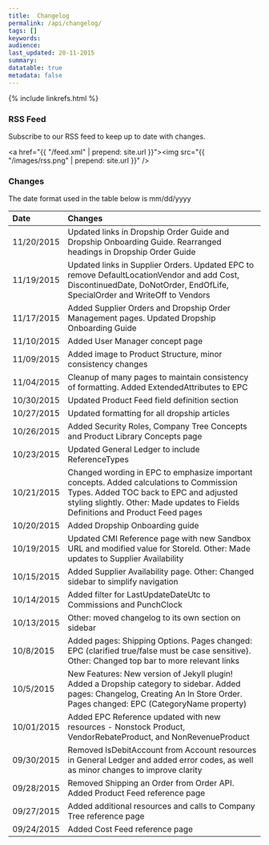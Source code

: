```yaml
---
title:  Changelog
permalink: /api/changelog/
tags: []
keywords: 
audience: 
last_updated: 20-11-2015
summary: 
datatable: true
metadata: false
---
```


{% include linkrefs.html %}

<script>

  $(document).ready(function() {
      $('table').DataTable({
          'info': false,
          'pagingType': 'simple',
          'order': [[0, 'desc']],
          'columns': [
              { 'width': '15%' },
              { 'width': '85%' }
          ]
      });
    });

</script>

### RSS Feed

Subscribe to our RSS feed to keep up to date with changes.

<a href="{{ "/feed.xml" | prepend: site.url }}"><img src="{{ "/images/rss.png" | prepend: site.url }}" /></a>

### Changes

The date format used in the table below is mm/dd/yyyy

| Date | Changes |
|:-----|:--------|
| 11/20/2015 | Updated links in Dropship Order Guide and Dropship Onboarding Guide. Rearranged headings in Dropship Order Guide |
| 11/19/2015 | Updated links in Supplier Orders. Updated EPC to remove DefaultLocationVendor and add Cost, DiscontinuedDate, DoNotOrder, EndOfLife, SpecialOrder and WriteOff to Vendors |
| 11/17/2015 | Added Supplier Orders and Dropship Order Management pages. Updated Dropship Onboarding Guide |
| 11/10/2015 | Added User Manager concept page |
| 11/09/2015 | Added image to Product Structure, minor consistency changes |
| 11/04/2015 | Cleanup of many pages to maintain consistency of formatting. Added ExtendedAttributes to EPC |
| 10/30/2015 | Updated Product Feed field definition section  |
| 10/27/2015 | Updated formatting for all dropship articles  |
| 10/26/2015 | Added Security Roles, Company Tree Concepts and Product Library Concepts page  |
| 10/23/2015 | Updated General Ledger to include ReferenceTypes |
| 10/21/2015 | Changed wording in EPC to emphasize important concepts. Added calculations to Commission Types. Added TOC back to EPC and adjusted styling slightly. Other: Made updates to Fields Definitions and Product Feed pages |
| 10/20/2015 | Added Dropship Onboarding guide |
| 10/19/2015 | Updated CMI Reference page with new Sandbox URL and modified value for StoreId. Other: Made updates to Supplier Availability |
| 10/15/2015 | Added Supplier Availability page. Other: Changed sidebar to simplify navigation |
| 10/14/2015 | Added filter for LastUpdateDateUtc to Commissions and PunchClock |
| 10/13/2015 | Other: moved changelog to its own section on sidebar |
| 10/8/2015 | Added pages: Shipping Options. Pages changed: EPC (clarified true/false must be case sensitive). Other: Changed top bar to more relevant links |
| 10/5/2015 | New Features: New version of Jekyll plugin! Added a Dropship category to sidebar. Added pages: Changelog, Creating An In Store Order. Pages changed: EPC (CategoryName property) |  
| 10/01/2015 | Added EPC Reference updated with new resources - Nonstock Product, VendorRebateProduct, and NonRevenueProduct |
| 09/30/2015 | Removed IsDebitAccount from Account resources in General Ledger and added error codes, as well as minor changes to improve clarity |
| 09/28/2015 | Removed Shipping an Order from Order API. Added Product Feed reference page |
| 09/27/2015 | Added additional resources and calls to Company Tree reference page |
| 09/24/2015 | Added Cost Feed reference page | 